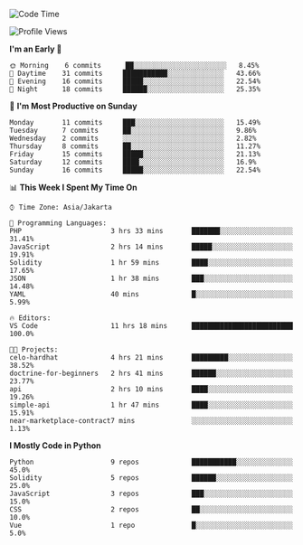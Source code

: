 <!--START_SECTION:waka-->
![Code Time](http://img.shields.io/badge/Code%20Time-1%2C068%20hrs%2047%20mins-blue)

![Profile Views](http://img.shields.io/badge/Profile%20Views-0-blue)

**I'm an Early 🐤** 

```text
🌞 Morning    6 commits      ██░░░░░░░░░░░░░░░░░░░░░░░   8.45% 
🌆 Daytime    31 commits     ███████████░░░░░░░░░░░░░░   43.66% 
🌃 Evening    16 commits     █████░░░░░░░░░░░░░░░░░░░░   22.54% 
🌙 Night      18 commits     ██████░░░░░░░░░░░░░░░░░░░   25.35%

```
📅 **I'm Most Productive on Sunday** 

```text
Monday       11 commits     ███░░░░░░░░░░░░░░░░░░░░░░   15.49% 
Tuesday      7 commits      ██░░░░░░░░░░░░░░░░░░░░░░░   9.86% 
Wednesday    2 commits      ░░░░░░░░░░░░░░░░░░░░░░░░░   2.82% 
Thursday     8 commits      ██░░░░░░░░░░░░░░░░░░░░░░░   11.27% 
Friday       15 commits     █████░░░░░░░░░░░░░░░░░░░░   21.13% 
Saturday     12 commits     ████░░░░░░░░░░░░░░░░░░░░░   16.9% 
Sunday       16 commits     █████░░░░░░░░░░░░░░░░░░░░   22.54%

```


📊 **This Week I Spent My Time On** 

```text
⌚︎ Time Zone: Asia/Jakarta

💬 Programming Languages: 
PHP                      3 hrs 33 mins       ███████░░░░░░░░░░░░░░░░░░   31.41% 
JavaScript               2 hrs 14 mins       █████░░░░░░░░░░░░░░░░░░░░   19.91% 
Solidity                 1 hr 59 mins        ████░░░░░░░░░░░░░░░░░░░░░   17.65% 
JSON                     1 hr 38 mins        ███░░░░░░░░░░░░░░░░░░░░░░   14.48% 
YAML                     40 mins             █░░░░░░░░░░░░░░░░░░░░░░░░   5.99%

🔥 Editors: 
VS Code                  11 hrs 18 mins      █████████████████████████   100.0%

🐱‍💻 Projects: 
celo-hardhat             4 hrs 21 mins       █████████░░░░░░░░░░░░░░░░   38.52% 
doctrine-for-beginners   2 hrs 41 mins       ██████░░░░░░░░░░░░░░░░░░░   23.77% 
api                      2 hrs 10 mins       ████░░░░░░░░░░░░░░░░░░░░░   19.26% 
simple-api               1 hr 47 mins        ████░░░░░░░░░░░░░░░░░░░░░   15.91% 
near-marketplace-contract7 mins              ░░░░░░░░░░░░░░░░░░░░░░░░░   1.13%

```

**I Mostly Code in Python** 

```text
Python                   9 repos             ███████████░░░░░░░░░░░░░░   45.0% 
Solidity                 5 repos             ██████░░░░░░░░░░░░░░░░░░░   25.0% 
JavaScript               3 repos             ███░░░░░░░░░░░░░░░░░░░░░░   15.0% 
CSS                      2 repos             ██░░░░░░░░░░░░░░░░░░░░░░░   10.0% 
Vue                      1 repo              █░░░░░░░░░░░░░░░░░░░░░░░░   5.0%

```



<!--END_SECTION:waka-->
